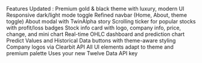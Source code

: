 Features Updated :
Premium gold & black theme with luxury, modern UI
Responsive dark/light mode toggle
Refined navbar (Home, About, theme toggle)
About modal with TwinAlpha story
Scrolling ticker for popular stocks with profit/loss badges
Stock info card with logo, company info, price, change, and mini chart
Real-time OHLC dashboard and prediction chart
Predict Values and Historical Data buttons with theme-aware styling
Company logos via Clearbit API
All UI elements adapt to theme and premium palette
Uses your new Twelve Data API key
